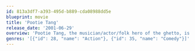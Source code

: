```yaml
---
id: 813a3df7-a393-495d-b889-cda08988dd5e
blueprint: movie
title: 'Pootie Tang'
release_date: '2001-06-29'
overview: 'Pootie Tang, the musician/actor/folk hero of the ghetto, is chronicled from his early childhood to his battles against the evil Corporate America, who try to steal his magic belt and make him sell out by endorsing addictive products to his people. Pootie must learn to find himself and defeat the evil corporation for all the young black children of America, supatime.'
genres: '[{"id": 28, "name": "Action"}, {"id": 35, "name": "Comedy"}]'
---
```

